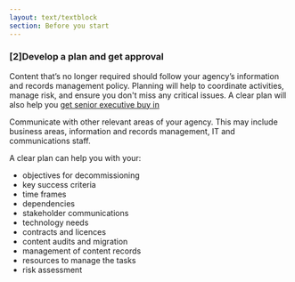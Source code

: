 ```yaml
---
layout: text/textblock
section: Before you start
---
```

### [2]Develop a plan and get approval
Content that’s no longer required should follow your agency’s information and records management policy. Planning will help to coordinate activities, manage risk, and ensure you don't miss any critical issues. A clear plan will also help you [get senior executive buy in](https://guides.service.gov.au/content-strategy/getting-buy-in/)

Communicate with other relevant areas of your agency. This may include business areas, information and records management, IT and communications staff. 

A clear plan can help you with your:
- objectives for decommissioning
- key success criteria
- time frames
- dependencies
- stakeholder communications
- technology needs
- contracts and licences
- content audits and migration
- management of content records
- resources to manage the tasks
- risk assessment
